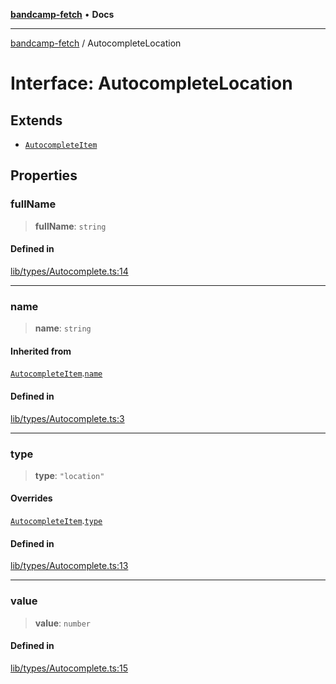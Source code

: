 [**bandcamp-fetch**](../README.md) • **Docs**

***

[bandcamp-fetch](../README.md) / AutocompleteLocation

# Interface: AutocompleteLocation

## Extends

- [`AutocompleteItem`](AutocompleteItem.md)

## Properties

### fullName

> **fullName**: `string`

#### Defined in

[lib/types/Autocomplete.ts:14](https://github.com/patrickkfkan/bandcamp-fetch/blob/d7908af6ae5080a27ddea05f2631b8fc5129d64d/src/lib/types/Autocomplete.ts#L14)

***

### name

> **name**: `string`

#### Inherited from

[`AutocompleteItem`](AutocompleteItem.md).[`name`](AutocompleteItem.md#name)

#### Defined in

[lib/types/Autocomplete.ts:3](https://github.com/patrickkfkan/bandcamp-fetch/blob/d7908af6ae5080a27ddea05f2631b8fc5129d64d/src/lib/types/Autocomplete.ts#L3)

***

### type

> **type**: `"location"`

#### Overrides

[`AutocompleteItem`](AutocompleteItem.md).[`type`](AutocompleteItem.md#type)

#### Defined in

[lib/types/Autocomplete.ts:13](https://github.com/patrickkfkan/bandcamp-fetch/blob/d7908af6ae5080a27ddea05f2631b8fc5129d64d/src/lib/types/Autocomplete.ts#L13)

***

### value

> **value**: `number`

#### Defined in

[lib/types/Autocomplete.ts:15](https://github.com/patrickkfkan/bandcamp-fetch/blob/d7908af6ae5080a27ddea05f2631b8fc5129d64d/src/lib/types/Autocomplete.ts#L15)

